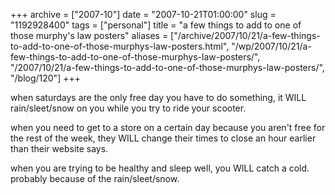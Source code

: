 +++
archive = ["2007-10"]
date = "2007-10-21T01:00:00"
slug = "1192928400"
tags = ["personal"]
title = "a few things to add to one of those murphy's law posters"
aliases = ["/archive/2007/10/21/a-few-things-to-add-to-one-of-those-murphys-law-posters.html", "/wp/2007/10/21/a-few-things-to-add-to-one-of-those-murphys-law-posters/", "/2007/10/21/a-few-things-to-add-to-one-of-those-murphys-law-posters/", "/blog/120"]
+++

when saturdays are the only free day you have to do something, it WILL
rain/sleet/snow on you while you try to ride your scooter.

when you need to get to a store on a certain day because you aren't free
for the rest of the week, they WILL change their times to close an hour
earlier than their website says.

when you are trying to be healthy and sleep well, you WILL catch a cold.
probably because of the rain/sleet/snow.


